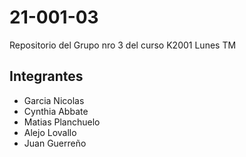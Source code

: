 # 21-001-03
Repositorio del Grupo nro 3 del curso K2001 Lunes TM

## Integrantes
- Garcia Nicolas
- Cynthia Abbate
- Matias Planchuelo
- Alejo Lovallo
- Juan Guerreño 